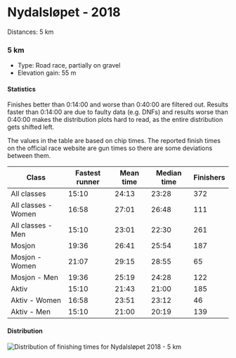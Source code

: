 # Nydalsløpet - 2018

Distances: 5 km

### 5 km

- Type: Road race, partially on gravel
- Elevation gain: 55 m

#### Statistics

Finishes better than 0:14:00 and worse than 0:40:00 are filtered out. Results faster than 0:14:00 are due to
faulty data (e.g. DNFs) and results worse than 0:40:00 makes the distribution plots hard to read, as the entire
distribution gets shifted left.

The values in the table are based on chip times. The reported finish times on the official race website are gun times
so there are some deviations between them.

| Class               | Fastest runner | Mean time | Median time | Finishers |
|---------------------|----------------|-----------|-------------|-----------|
| All classes         | 15:10          | 24:13     | 23:28       | 372       |
| All classes - Women | 16:58          | 27:01     | 26:48       | 111       |
| All classes - Men   | 15:10          | 23:01     | 22:30       | 261       |
| Mosjon              | 19:36          | 26:41     | 25:54       | 187       |
| Mosjon - Women      | 21:07          | 29:15     | 28:55       | 65        |
| Mosjon - Men        | 19:36          | 25:19     | 24:28       | 122       |
| Aktiv               | 15:10          | 21:43     | 21:00       | 185       |
| Aktiv - Women       | 16:58          | 23:51     | 23:12       | 46        |
| Aktiv - Men         | 15:10          | 21:00     | 20:19       | 139       |

#### Distribution

![Distribution of finishing times for Nydalsløpet 2018 - 5 km](assets/nydalsloepet-2018-5km_finishing-times.png)
